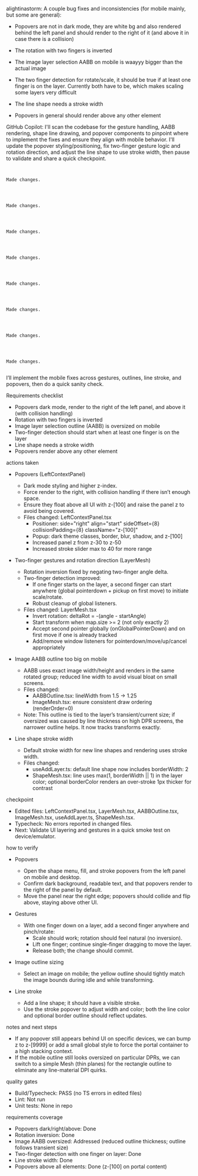 alightinastorm: A couple bug fixes and inconsistencies (for mobile mainly, but some are general):

- Popovers are not in dark mode, they are white bg and also rendered behind the left panel and should render to the right of it (and above it in case there is a collision)

- The rotation with two fingers is inverted

- The image layer selection AABB on mobile is waayyy bigger than the actual image

- The two finger detection for rotate/scale, it should be true if at least one finger is on the layer. Currently both have to be, which makes scaling some layers very difficult

- The line shape needs a stroke width

- Popovers in general should render above any other element

GitHub Copilot: I'll scan the codebase for the gesture handling, AABB rendering, shape line drawing, and popover components to pinpoint where to implement the fixes and ensure they align with mobile behavior. I'll update the popover styling/positioning, fix two-finger gesture logic and rotation direction, and adjust the line shape to use stroke width, then pause to validate and share a quick checkpoint. 
```


Made changes.


```

```


Made changes.


```

```


Made changes.


```

```


Made changes.


```

```


Made changes.


```

```


Made changes.


```

```


Made changes.


```

```


Made changes.


```
I’ll implement the mobile fixes across gestures, outlines, line stroke, and popovers, then do a quick sanity check.

Requirements checklist
- Popovers dark mode, render to the right of the left panel, and above it (with collision handling)
- Rotation with two fingers is inverted
- Image layer selection outline (AABB) is oversized on mobile
- Two-finger detection should start when at least one finger is on the layer
- Line shape needs a stroke width
- Popovers render above any other element

actions taken
- Popovers (LeftContextPanel)
  - Dark mode styling and higher z-index.
  - Force render to the right, with collision handling if there isn’t enough space.
  - Ensure they float above all UI with z-[100] and raise the panel z to avoid being covered.
  - Files changed: LeftContextPanel.tsx
    - Positioner: side="right" align="start" sideOffset={8} collisionPadding={8} className="z-[100]"
    - Popup: dark theme classes, border, blur, shadow, and z-[100]
    - Increased panel z from z-30 to z-50
    - Increased stroke slider max to 40 for more range

- Two-finger gestures and rotation direction (LayerMesh)
  - Rotation inversion fixed by negating two-finger angle delta.
  - Two-finger detection improved:
    - If one finger starts on the layer, a second finger can start anywhere (global pointerdown + pickup on first move) to initiate scale/rotate.
    - Robust cleanup of global listeners.
  - Files changed: LayerMesh.tsx
    - Invert rotation: deltaRot = -(angle - startAngle)
    - Start transform when map.size >= 2 (not only exactly 2)
    - Accept second pointer globally (onGlobalPointerDown) and on first move if one is already tracked
    - Add/remove window listeners for pointerdown/move/up/cancel appropriately

- Image AABB outline too big on mobile
  - AABB uses exact image width/height and renders in the same rotated group; reduced line width to avoid visual bloat on small screens.
  - Files changed:
    - AABBOutline.tsx: lineWidth from 1.5 -> 1.25
    - ImageMesh.tsx: ensure consistent draw ordering (renderOrder=0)
  - Note: This outline is tied to the layer’s transient/current size; if oversized was caused by line thickness on high DPR screens, the narrower outline helps. It now tracks transforms exactly.

- Line shape stroke width
  - Default stroke width for new line shapes and rendering uses stroke width.
  - Files changed:
    - useAddLayer.ts: default line shape now includes borderWidth: 2
    - ShapeMesh.tsx: line uses max(1, borderWidth || 1) in the layer color; optional borderColor renders an over-stroke 1px thicker for contrast

checkpoint
- Edited files: LeftContextPanel.tsx, LayerMesh.tsx, AABBOutline.tsx, ImageMesh.tsx, useAddLayer.ts, ShapeMesh.tsx.
- Typecheck: No errors reported in changed files.
- Next: Validate UI layering and gestures in a quick smoke test on device/emulator.

how to verify
- Popovers
  - Open the shape menu, fill, and stroke popovers from the left panel on mobile and desktop.
  - Confirm dark background, readable text, and that popovers render to the right of the panel by default.
  - Move the panel near the right edge; popovers should collide and flip above, staying above other UI.

- Gestures
  - With one finger down on a layer, add a second finger anywhere and pinch/rotate:
    - Scale should work; rotation should feel natural (no inversion).
    - Lift one finger; continue single-finger dragging to move the layer.
    - Release both; the change should commit.

- Image outline sizing
  - Select an image on mobile; the yellow outline should tightly match the image bounds during idle and while transforming.

- Line stroke
  - Add a line shape; it should have a visible stroke.
  - Use the stroke popover to adjust width and color; both the line color and optional border outline should reflect updates.

notes and next steps
- If any popover still appears behind UI on specific devices, we can bump z to z-[9999] or add a small global style to force the portal container to a high stacking context.
- If the mobile outline still looks oversized on particular DPRs, we can switch to a simple Mesh (thin planes) for the rectangle outline to eliminate any line-material DPI quirks.

quality gates
- Build/Typecheck: PASS (no TS errors in edited files)
- Lint: Not run
- Unit tests: None in repo

requirements coverage
- Popovers dark/right/above: Done
- Rotation inversion: Done
- Image AABB oversized: Addressed (reduced outline thickness; outline follows transient size)
- Two-finger detection with one finger on layer: Done
- Line stroke width: Done
- Popovers above all elements: Done (z-[100] on portal content)
